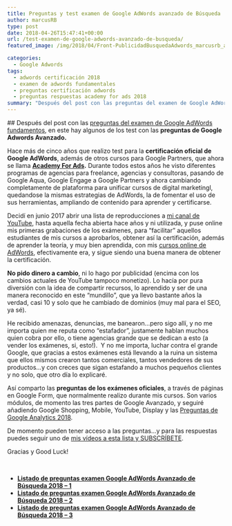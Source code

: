 ```yaml
---
title: Preguntas y test examen de Google AdWords avanzado de Búsqueda
author: marcusRB
type: post
date: 2018-04-26T15:47:41+00:00
url: /test-examen-de-google-adwords-avanzado-de-busqueda/
featured_image: /img/2018/04/Front-PublicidadBusquedaAdwords_marcusrb_abr2017-260x146.png

categories:
  - Google Adwords
tags:
  - adwords certificación 2018
  - examen de adwords fundamentales
  - preguntas certificación adwords
  - preguntas respuestas academy for ads 2018
summary: "Después del post con las preguntas del examen de Google AdWords fundamentos, en este hay algunos de los test con las preguntas de Google Adwords Avanzado."
---
```

## Después del post con las [preguntas del examen de Google AdWords fundamentos][1], en este hay algunos de los test con las **preguntas de Google Adwords Avanzado.**

Hace más de cinco años que realizo test para la **certificación oficial de Google AdWords**, además de otros cursos para Google Partners, que ahora se llama **<a href="https://landing.google.com/academyforads/#?modal_active=none" target="_blank" rel="noopener">Academy For Ads</a>.** Durante todos estos años he visto diferentes programas de agencias para freelance, agencias y consultoras, pasando de Google Aqua, Google Engage a Google Partners y ahora cambiando completamente de plataforma para unificar cursos de digital marketingl, quedandose la mismas estrategias de AdWords, la de fomentar el uso de sus herramientas, ampliando de contenido para aprender y certificarse.

Decidí en junio 2017 abrir una lista de reproducciones a <a href="https://www.youtube.com/channel/UCwP4ZMmMVcXpzHLj5H3WnYw" target="_blank" rel="noopener">mi canal de YouTube</a>, hasta aquella fecha abierta hace años y ni utilizada, y puse online mis primeras grabaciones de los exámenes, para &#8220;facilitar&#8221; aquellos estudiantes de mis cursos a aprobarlos, obtener así la certificación, además de aprender la teoría, y muy bien aprendida, con mis <a href="https://www.kpischool.eu/programa-curso-online-google-adwords-avanzado.html" target="_blank" rel="noopener">cursos online de AdWords</a>, efectivamente era, y sigue siendo una buena manera de obtener la certificación.

**No pido dinero a cambio**, ni lo hago por publicidad (encima con los cambios actuales de YouTube tampoco monetizo). Lo hacía por pura diversión con la idea de compartir recursos, lo aprendido y ser de una manera reconocido en este &#8220;mundillo&#8221;, que ya llevo bastante años la verdad, casi 10 y solo que he cambiado de dominios (muy mal para el SEO, ya sé).

He recibido amenazas, denuncias, me banearon&#8230;pero sigo allí, y no me importa quien me reputa como &#8220;estafador&#8221;, justamente hablan muchos quien cobra por ello, o tiene agencias grande que se dedican a esto (a vender los exámenes, si, esto!).  Y no me importa, luchar contra el grande Google, que gracias a estos exámenes está llevando a la ruina un sistema que ellos mismos crearon tantos comerciales, tantos vendedores de sus productos&#8230;y con creces que sigan estafando a muchos pequeños clientes y no solo, que otro día lo explicaré.

Así comparto las **preguntas de los exámenes oficiales**, a través de páginas en Google Form, que normalmente realizo durante mis cursos. Son varios módulos, de momento las tres partes de Google Avanzado, y seguiré añadiendo Google Shopping, Mobile, YouTube, Display y las [Preguntas de Google Analytics 2018][2].

De momento pueden tener acceso a las preguntas&#8230;y para las respuestas puedes seguir uno de <a href="https://www.youtube.com/playlist?list=PLzxNDhvkuNyK-xDs0FDpc3MeDpBpGdpP9&sub_confirmation=1" target="_blank" rel="noopener">mis vídeos a esta lista y SUBSCRÍBETE</a>.

Gracias y Good Luck!

&nbsp;

  * <a href="/recursos/test-preguntas-examen-certificacion-google-adwords-avanzado-de-busqueda-parte-1/" target="_blank" rel="noopener"><strong>Listado de preguntas examen Google AdWords Avanzado de Búsqueda 2018 &#8211; 1</strong></a>
  * <a href="/recursos/test-preguntas-examen-certificacion-google-adwords-avanzado-de-busqueda-parte-2/" target="_blank" rel="noopener"><strong>Listado de preguntas examen Google AdWords Avanzado de Búsqueda 2018 &#8211; 2</strong></a>
  * <a href="/recursos/test-preguntas-examen-certificacion-google-adwords-avanzado-de-busqueda-parte-3/" target="_blank" rel="noopener"><strong>Listado de preguntas examen Google AdWords Avanzado de Búsqueda 2018 &#8211; 3</strong></a>

<p style="text-align: center;">

 [1]: https://www.marcusrb.com/recursos/buscas-las-respuestas-del-examen-de-google-adwords-fundamentales/
 [2]: https://www.marcusrb.com/recursos/buscas-las-respuestas-del-examen-de-google-analytics/
